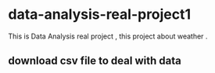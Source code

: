 # data-analysis-real-project1
This is Data Analysis real project , this project about weather .



## download csv file to deal with data
